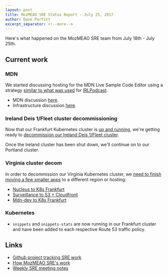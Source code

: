```yaml
---
layout: post
title: MozMEAO SRE Status Report - July 25, 2017
author: Dave Parfitt
excerpt_separator: <!--more-->
---
```


Here's what happened on the MozMEAO SRE team from July 18th - July 25th.

<!--more-->

## Current work

### MDN

We started discussing hosting for the MDN Live Sample Code Editor using a strategy [similar to what was used](https://github.com/mozmeao/infra/pull/287) for [IRLPodcast](https://irlpodcast.org/).

- MDN discussion [here](https://github.com/mdn/interactive-examples/issues/54).
- Infrastructure discussion [here](https://github.com/mozmeao/infra/issues/362).


### Ireland Deis 1/Fleet cluster decommissioning

Now that our Frankfurt Kubernetes cluster is [up and running](https://github.com/mozmeao/infra/issues/301), we're getting ready to [decommission our Ireland Deis 1/Fleet cluster](https://github.com/mozmeao/infra/issues/336).

Once the Ireland cluster has been shut down, we'll continue on to our Portland cluster.

### Virginia cluster decom

In order to decommission our Virginia Kubernetes cluster, we [need to finish moving a few smaller apps](https://github.com/mozmeao/infra/issues/335#issuecomment-317538890 ) to a different region or hosting:

- [Nucleus to K8s Frankfurt](https://github.com/mozmeao/infra/issues/363)
- [Surveillance to S3 + Cloudfront](https://github.com/mozmeao/infra/issues/332)
- [Mdn-dev to K8s Frankfurt](https://github.com/mozmeao/infra/issues/364)

### Kubernetes

- `snippets` and `snippets-stats` are now running in our Frankfurt cluster and have been added to each respective Route 53 traffic policy.

## Links

- [Github project tracking SRE work](https://github.com/mozmar/infra/projects/2)
- [How MozMEAO SRE's work](https://github.com/mozmar/infra/blob/master/docs/how_we_work.md)
- [Weekly SRE meeting notes](https://goo.gl/WuhP0Y)
